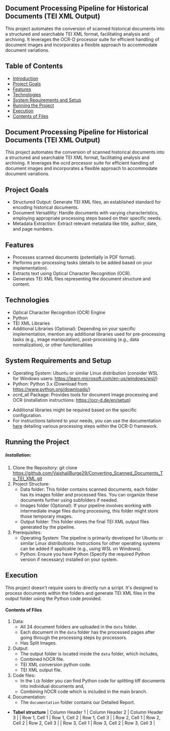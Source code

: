 ## Document Processing Pipeline for Historical Documents (TEI XML Output)

This project automates the conversion of scanned historical documents into a structured and searchable TEI XML format, facilitating analysis and archiving. It leverages the OCR-D processor suite for efficient handling of document images and incorporates a flexible approach to accommodate document variations.

## Table of Contents

* [Introduction](#document-processing-pipeline-for-historical-documents-tei-xml-output)
* [Project Goals](#project-goals)
* [Features](#features)
* [Technologies](#technologies)
* [System Requirements and Setup](#system-requirements-and-setup)
* [Running the Project](#running-the-project)
* [Execution](#execution)
* [Contents of Files](#contents-of-files)

## Document Processing Pipeline for Historical Documents (TEI XML Output)

This project automates the conversion of scanned historical documents into a structured and searchable TEI XML format, facilitating analysis and archiving. It leverages the ocrd processor suite for efficient handling of document images and incorporates a flexible approach to accommodate document variations.

## Project Goals

* Structured Output: Generate TEI XML files, an established standard for encoding historical documents.
* Document Versatility: Handle documents with varying characteristics, employing appropriate processing steps based on their specific needs.
* Metadata Extraction: Extract relevant metadata like title, author, date, and page numbers.

## Features

* Processes scanned documents (potentially in PDF format).
* Performs pre-processing tasks (details to be added based on your implementation).
* Extracts text using Optical Character Recognition (OCR).
* Generates TEI XML files representing the document structure and content.

## Technologies

* Optical Character Recognition (OCR) Engine
* Python
* TEI XML Libraries
* Additional Libraries (Optional): Depending on your specific implementation, mention any additional libraries used for pre-processing tasks (e.g., image manipulation), post-processing (e.g., data normalization), or other functionalities

## System Requirements and Setup

* Operating System: Ubuntu or similar Linux distribution (consider WSL for Windows users: https://learn.microsoft.com/en-us/windows/wsl/)
* Python: Python 3.x (Download from https://www.python.org/downloads/)
* ocrd_all Package: Provides tools for document image processing and OCR (installation instructions: https://ocr-d.de/en/setup)
- Additional libraries might be required based on the specific configuration.
- For instructions tailored to your needs, you can use the documentation [here](https://github.com/VaishaliBurge29/Converting_Scanned_Documents_To_TEI_XML.git) detailing various processing steps within the OCR-D framework.

## Running the Project

##### Installation:
1. Clone the Repository: git clone
      https://github.com/VaishaliBurge29/Converting_Scanned_Documents_To_TEI_XML.git
2. Project Structure:
     - Data folder: This folder contains scanned documents, each folder has its images folder and processed files. You can organize these documents further using subfolders if needed.
     - Images folder (Optional): If your pipeline involves working with intermediate image files during processing, this folder might store those temporary images.
     - Output folder: This folder stores the final TEI XML output files generated by the pipeline. 
3. Prerequisites:
     - Operating System: The pipeline is primarily developed for Ubuntu or similar Linux distributions. Instructions for other operating systems can be added if applicable (e.g., using WSL on Windows).
     - Python: Ensure you have Python (Specify the required Python version if necessary) installed on your system.

## Execution

This project doesn't require users to directly run a script. It's designed to process documents within the folders and generate TEI XML files in the output folder using the Python code provided.

#### Contents of Files

1. Data: 
      - All 24 document folders are uploaded in the `data` folder.
      - Each document in the `data` folder has the processed pages after going through the processing steps by processors.
      - Has Split Images. 
2. Output:
     - The output folder is located inside the `data` folder, which includes,
     - Combined hOCR file.
     - TEI XML conversion python code.
     - TEI XML output file.
3. Code files: 
      - In the `lib` folder you can find Python code for splitting tiff documents into individual documents and,
      - Combining hOCR code which is included in the main branch.
4. Documentation:
      -  The `documentation` folder contains our Detailed Report.

- **Tabel structure**
| Column Header 1 | Column Header 2 | Column Header 3 |
| Row 1, Cell 1   | Row 1, Cell 2   | Row 1, Cell 3   |
| Row 2, Cell 1   | Row 2, Cell 2   | Row 2, Cell 3   |
| Row 3, Cell 1   | Row 3, Cell 2   | Row 3, Cell 3   |



